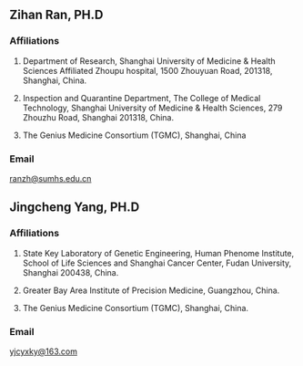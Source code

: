 ## Zihan Ran, PH.D 
### Affiliations

1. Department of Research, Shanghai University of Medicine & Health Sciences Affiliated Zhoupu hospital, 1500 Zhouyuan Road, 201318, Shanghai, China.

2. Inspection and Quarantine Department, The College of Medical Technology, Shanghai University of Medicine & Health Sciences, 279 Zhouzhu Road, Shanghai 201318, China.

3. The Genius Medicine Consortium (TGMC), Shanghai, China

### Email
ranzh@sumhs.edu.cn

## Jingcheng Yang, PH.D
### Affiliations

1. State Key Laboratory of Genetic Engineering, Human Phenome Institute, School of Life Sciences and Shanghai Cancer Center, Fudan University, Shanghai 200438, China.

2. Greater Bay Area Institute of Precision Medicine, Guangzhou, China.

3. The Genius Medicine Consortium (TGMC), Shanghai, China.

### Email
yjcyxky@163.com
